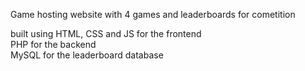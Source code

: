 Game hosting website with 4 games and leaderboards for cometition<br>

built using HTML, CSS and JS for the frontend<br>
            PHP for the backend<br>
            MySQL for the leaderboard database
